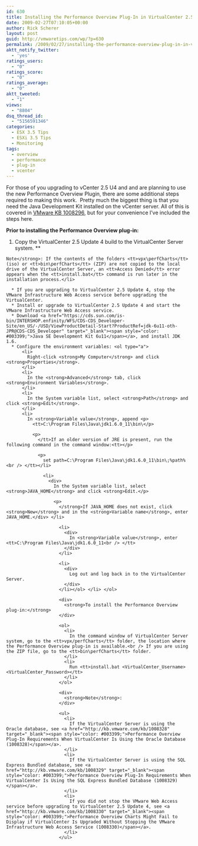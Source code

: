 ```yaml
---
id: 630
title: Installing the Performance Overview Plug-In in VirtualCenter 2.5 Update 4
date: 2009-02-27T07:10:05+00:00
author: Rick Scherer
layout: post
guid: http://vmwaretips.com/wp/?p=630
permalink: /2009/02/27/installing-the-performance-overview-plug-in-in-virtualcenter-25-update-4/
aktt_notify_twitter:
  - 'yes'
ratings_users:
  - "0"
ratings_score:
  - "0"
ratings_average:
  - "0"
aktt_tweeted:
  - "1"
views:
  - "8804"
dsq_thread_id:
  - "5156591346"
categories:
  - ESX 3.5 Tips
  - ESXi 3.5 Tips
  - Monitoring
tags:
  - overview
  - performance
  - plug-in
  - vcenter
---
```

For those of you upgrading to vCenter 2.5 U4 and and are planning to use the new Performance Overview Plugin, there are some additional steps required to making this work.  Pretty much the biggest thing is that you need the Java Development Kit installed on the vCenter server. All of this is covered in <a href="http://kb.vmware.com/kb/1008296" target="_blank">VMware KB 1008296</a>, but for your convenience I&#8217;ve included the steps here.

<!--more-->

<div>
  <strong>Prior to installing the Performance Overview plug-in:</strong>
</div>

  1. Copy the VirtualCenter 2.5 Update 4 build to the VirtualCenter Server system.
** 
    
    Note</strong>: If the contents of the folders <tt>vpx\perfCharts</tt> (iso) or <tt>bin\perfCharts</tt> (ZIP) are not copied to the local drive of the VirtualCenter Server, an <tt>Access Denied</tt> error appears when the <tt>install.bat</tt> command is run later in the installation process.</li> 
    
      * If you are upgrading to VirtualCenter 2.5 Update 4, stop the VMware Infrastructure Web Access service before upgrading the VirtualCenter.
      * Install or upgrade to VirtualCenter 2.5 Update 4 and start the VMware Infrastructure Web Access service.
      * Download <a href="https://cds.sun.com/is-bin/INTERSHOP.enfinity/WFS/CDS-CDS_Developer-Site/en_US/-/USD/ViewProductDetail-Start?ProductRef=jdk-6u11-oth-JPR@CDS-CDS_Developer" target="_blank"><span style="color: #003399;">Java SE Development Kit 6u11</span></a>, and install JDK 1.6.
      * Configure the environment variables: <ol type="a">
          <li>
            Right-click <strong>My Computer</strong> and click <strong>Properties</strong>.
          </li>
          <li>
            In the <strong>Advanced</strong> tab, click <strong>Environment Variables</strong>.
          </li>
          <li>
            In the System variable list, select <strong>Path</strong> and click <strong>Edit</strong>.
          </li>
          <li>
            In <strong>Variable value</strong>, append <p>
              <tt>C:\Program Files\Java\jdk1.6.0_11\bin\</p> 
              
              <p>
                </tt>If an older version of JRE is present, run the following command in the command window:<tt></p> 
                
                <p>
                  set path=C:\Program Files\Java\jdk1.6.0_11\bin\;%path%<br /> </tt></li> 
                  
                  <li>
                    <div>
                      In the System variable list, select <strong>JAVA_HOME</strong> and click <strong>Edit.</p> 
                      
                      <p>
                        </strong>If JAVA_HOME does not exist, click <strong>New</strong> and in the <strong>Variable name</strong>, enter JAVA_HOME.</div> </li> 
                        
                        <li>
                          <div>
                            In <strong>Variable value</strong>, enter <tt>C:\Program Files\Java\jdk1.6.0_11<br /> </tt>
                          </div>
                        </li>
                        
                        <li>
                          <div>
                            Log out and log back in to the VirtualCenter Server.
                          </div>
                        </li></ol> </li> </ol> 
                        
                        <div>
                          <strong>To install the Performance Overview plug-in:</strong>
                        </div>
                        
                        <ol>
                          <li>
                            In the command window of VirtualCenter Server system, go to the <tt>vpx/perfCharts</tt> folder, the location where the Performance Overview plug-in is available.<br /> If you are using the ZIP file, go to the <tt>bin\perfCharts</tt> folder.
                          </li>
                          <li>
                            Run <tt>install.bat <VirtualCenter_Username> <VirtualCenter_Password></tt>
                          </li>
                        </ol>
                        
                        <div>
                          <strong>Note</strong>:
                        </div>
                        
                        <ul>
                          <li>
                            If the VirtualCenter Server is using the Oracle database, see <a href="http://kb.vmware.com/kb/1008328" target="_blank"><span style="color: #003399;">Performance Overview Plug-In Requirements When VirtualCenter Is Using the Oracle Database (1008328)</span></a>.
                          </li>
                          <li>
                            If the VirtualCenter Server is using the SQL Express Bundled database, see <a href="http://kb.vmware.com/kb/1008329" target="_blank"><span style="color: #003399;">Performance Overview Plug-In Requirements When VirtualCenter Is Using the SQL Express Bundled Database (1008329)</span></a>.
                          </li>
                          <li>
                            If you did not stop the VMware Web Access service before upgrading to VirtualCenter 2.5 Update 4, see <a href="http://kb.vmware.com/kb/1008330" target="_blank"><span style="color: #003399;">Performance Overview Charts Might Fail to Display if VirtualCenter Is Upgraded Without Stopping the VMware Infrastructure Web Access Service (1008330)</span></a>.
                          </li>
                        </ul>